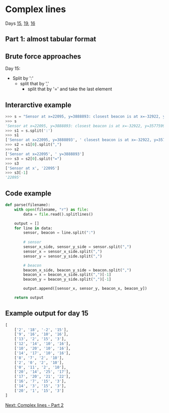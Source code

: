 # Complex lines

Days [15](https://adventofcode.com/2022/day/15/input),
[19](https://adventofcode.com/2022/day/19/input),
[16](https://adventofcode.com/2022/day/16/input)

## Part 1: almost tabular format

## Brute force approaches

Day 15:

- Split by ':'
  - split that by ','
    - split that by '=' and take the last element

## Interarctive example

```python
>>> s = "Sensor at x=22095, y=3888893: closest beacon is at x=-32922, y=3577599"
>>> s
'Sensor at x=22095, y=3888893: closest beacon is at x=-32922, y=3577599'
>>> s1 = s.split(':')
>>> s1
['Sensor at x=22095, y=3888893', ' closest beacon is at x=-32922, y=3577599']
>>> s2 = s1[0].split(",")
>>> s2
['Sensor at x=22095', ' y=3888893']
>>> s3 = s2[0].split("=")
>>> s3
['Sensor at x', '22095']
>>> s3[-1]
'22095'
```

## Code example

```python
def parse(filename):
    with open(filename, "r") as file:
        data = file.read().splitlines()

    output = []
    for line in data:
        sensor, beacon = line.split(":")
 
        # sensor
        sensor_x_side, sensor_y_side = sensor.split(",")
        sensor_x = sensor_x_side.split(",")
        sensor_y = sensor_y_side.split(",")

        # beacon
        beacon_x_side, beacon_y_side = beacon.split(",")
        beacon_x = beacon_x_side.split(",")[-1]
        beacon_y = beacon_y_side.split(",")[-1]

        output.append([sensor_x, sensor_y, beacon_x, beacon_y])

    return output
```

## Example output for day 15

```python
[
    ['2', '18', '-2', '15'],
    ['9', '16', '10', '16'],
    ['13', '2', '15', '3'],
    ['12', '14', '10', '16'],
    ['10', '20', '10', '16'],
    ['14', '17', '10', '16'],
    ['8', '7', '2', '10'],
    ['2', '0', '2', '10'],
    ['0', '11', '2', '10'],
    ['20', '14', '25', '17'],
    ['17', '20', '21', '22'],
    ['16', '7', '15', '3'],
    ['14', '3', '15', '3'],
    ['20', '1', '15', '3']
]
```

[Next: Complex lines - Part 2](./19.complex2.md)
